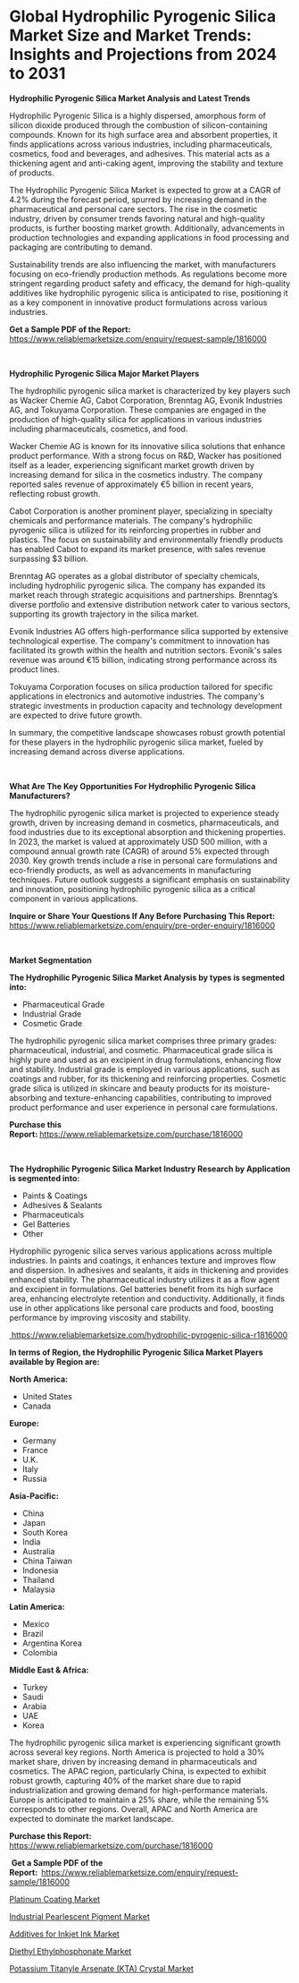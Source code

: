 <p><h1>Global Hydrophilic Pyrogenic Silica Market Size and Market Trends: Insights and Projections from 2024 to 2031</h1></p><p><strong>Hydrophilic Pyrogenic Silica Market Analysis and Latest Trends</strong></p>
<p><p>Hydrophilic Pyrogenic Silica is a highly dispersed, amorphous form of silicon dioxide produced through the combustion of silicon-containing compounds. Known for its high surface area and absorbent properties, it finds applications across various industries, including pharmaceuticals, cosmetics, food and beverages, and adhesives. This material acts as a thickening agent and anti-caking agent, improving the stability and texture of products.</p><p>The Hydrophilic Pyrogenic Silica Market is expected to grow at a CAGR of 4.2% during the forecast period, spurred by increasing demand in the pharmaceutical and personal care sectors. The rise in the cosmetic industry, driven by consumer trends favoring natural and high-quality products, is further boosting market growth. Additionally, advancements in production technologies and expanding applications in food processing and packaging are contributing to demand. </p><p>Sustainability trends are also influencing the market, with manufacturers focusing on eco-friendly production methods. As regulations become more stringent regarding product safety and efficacy, the demand for high-quality additives like hydrophilic pyrogenic silica is anticipated to rise, positioning it as a key component in innovative product formulations across various industries.</p></p>
<p><strong>Get a Sample PDF of the Report:&nbsp;</strong> <a href="https://www.reliablemarketsize.com/enquiry/request-sample/1816000?utm_campaign=1131&utm_medium=2&utm_source=Github&utm_content=ia&utm_term=11112024&utm_id=hydrophilic-pyrogenic-silica">https://www.reliablemarketsize.com/enquiry/request-sample/1816000</a></p>
<p>&nbsp;</p>
<p><strong>Hydrophilic Pyrogenic Silica Major Market Players</strong></p>
<p><p>The hydrophilic pyrogenic silica market is characterized by key players such as Wacker Chemie AG, Cabot Corporation, Brenntag AG, Evonik Industries AG, and Tokuyama Corporation. These companies are engaged in the production of high-quality silica for applications in various industries including pharmaceuticals, cosmetics, and food.</p><p>Wacker Chemie AG is known for its innovative silica solutions that enhance product performance. With a strong focus on R&D, Wacker has positioned itself as a leader, experiencing significant market growth driven by increasing demand for silica in the cosmetics industry. The company reported sales revenue of approximately €5 billion in recent years, reflecting robust growth.</p><p>Cabot Corporation is another prominent player, specializing in specialty chemicals and performance materials. The company's hydrophilic pyrogenic silica is utilized for its reinforcing properties in rubber and plastics. The focus on sustainability and environmentally friendly products has enabled Cabot to expand its market presence, with sales revenue surpassing $3 billion.</p><p>Brenntag AG operates as a global distributor of specialty chemicals, including hydrophilic pyrogenic silica. The company has expanded its market reach through strategic acquisitions and partnerships. Brenntag’s diverse portfolio and extensive distribution network cater to various sectors, supporting its growth trajectory in the silica market.</p><p>Evonik Industries AG offers high-performance silica supported by extensive technological expertise. The company's commitment to innovation has facilitated its growth within the health and nutrition sectors. Evonik's sales revenue was around €15 billion, indicating strong performance across its product lines.</p><p>Tokuyama Corporation focuses on silica production tailored for specific applications in electronics and automotive industries. The company's strategic investments in production capacity and technology development are expected to drive future growth.</p><p>In summary, the competitive landscape showcases robust growth potential for these players in the hydrophilic pyrogenic silica market, fueled by increasing demand across diverse applications.</p></p>
<p>&nbsp;</p>
<p><strong>What Are The Key Opportunities For Hydrophilic Pyrogenic Silica Manufacturers?</strong></p>
<p><p>The hydrophilic pyrogenic silica market is projected to experience steady growth, driven by increasing demand in cosmetics, pharmaceuticals, and food industries due to its exceptional absorption and thickening properties. In 2023, the market is valued at approximately USD 500 million, with a compound annual growth rate (CAGR) of around 5% expected through 2030. Key growth trends include a rise in personal care formulations and eco-friendly products, as well as advancements in manufacturing techniques. Future outlook suggests a significant emphasis on sustainability and innovation, positioning hydrophilic pyrogenic silica as a critical component in various applications.</p></p>
<p><strong>Inquire or Share Your Questions If Any Before Purchasing This Report:</strong> <a href="https://www.reliablemarketsize.com/enquiry/pre-order-enquiry/1816000?utm_campaign=1131&utm_medium=2&utm_source=Github&utm_content=ia&utm_term=11112024&utm_id=hydrophilic-pyrogenic-silica">https://www.reliablemarketsize.com/enquiry/pre-order-enquiry/1816000</a></p>
<p>&nbsp;</p>
<p><strong>Market Segmentation</strong></p>
<p><strong>The Hydrophilic Pyrogenic Silica Market Analysis by types is segmented into:</strong></p>
<p><ul><li>Pharmaceutical Grade</li><li>Industrial Grade</li><li>Cosmetic Grade</li></ul></p>
<p><p>The hydrophilic pyrogenic silica market comprises three primary grades: pharmaceutical, industrial, and cosmetic. Pharmaceutical grade silica is highly pure and used as an excipient in drug formulations, enhancing flow and stability. Industrial grade is employed in various applications, such as coatings and rubber, for its thickening and reinforcing properties. Cosmetic grade silica is utilized in skincare and beauty products for its moisture-absorbing and texture-enhancing capabilities, contributing to improved product performance and user experience in personal care formulations.</p></p>
<p><strong>Purchase this Report:&nbsp;</strong><a href="https://www.reliablemarketsize.com/purchase/1816000?utm_campaign=1131&utm_medium=2&utm_source=Github&utm_content=ia&utm_term=11112024&utm_id=hydrophilic-pyrogenic-silica">https://www.reliablemarketsize.com/purchase/1816000</a></p>
<p>&nbsp;</p>
<p><strong>The Hydrophilic Pyrogenic Silica Market Industry Research by Application is segmented into:</strong></p>
<p><ul><li>Paints & Coatings</li><li>Adhesives & Sealants</li><li>Pharmaceuticals</li><li>Gel Batteries</li><li>Other</li></ul></p>
<p><p>Hydrophilic pyrogenic silica serves various applications across multiple industries. In paints and coatings, it enhances texture and improves flow and dispersion. In adhesives and sealants, it aids in thickening and provides enhanced stability. The pharmaceutical industry utilizes it as a flow agent and excipient in formulations. Gel batteries benefit from its high surface area, enhancing electrolyte retention and conductivity. Additionally, it finds use in other applications like personal care products and food, boosting performance by improving viscosity and stability.</p></p>
<p><a href="https://www.reliablemarketsize.com/hydrophilic-pyrogenic-silica-r1816000?utm_campaign=1131&utm_medium=2&utm_source=Github&utm_content=ia&utm_term=11112024&utm_id=hydrophilic-pyrogenic-silica">&nbsp;https://www.reliablemarketsize.com/hydrophilic-pyrogenic-silica-r1816000</a></p>
<p><strong>In terms of Region, the Hydrophilic Pyrogenic Silica Market Players available by Region are:</strong></p>
<p>
    <p> <strong> North America: </strong>
        <ul>
            <li>United States</li>
            <li>Canada</li>
        </ul>
        </p> 
    <p> <strong> Europe: </strong>
        <ul>
            <li>Germany</li>
            <li>France</li>
            <li>U.K.</li>
            <li>Italy</li>
            <li>Russia</li>
        </ul>
        </p> 
    <p> <strong> Asia-Pacific: </strong>
        <ul>
            <li>China</li>
            <li>Japan</li>
            <li>South Korea</li>
            <li>India</li>
            <li>Australia</li>
            <li>China Taiwan</li>
            <li>Indonesia</li>
            <li>Thailand</li>
            <li>Malaysia</li>
        </ul>
        </p> 
    <p> <strong> Latin America: </strong>
        <ul>
            <li>Mexico</li>
            <li>Brazil</li>
            <li>Argentina Korea</li>
            <li>Colombia</li>
        </ul>
        </p> 
    <p> <strong> Middle East & Africa: </strong>
        <ul>
            <li>Turkey</li>
            <li>Saudi</li>
            <li>Arabia</li>
            <li>UAE</li>
            <li>Korea</li>
        </ul>
    </p>
    </p>
<p><p>The hydrophilic pyrogenic silica market is experiencing significant growth across several key regions. North America is projected to hold a 30% market share, driven by increasing demand in pharmaceuticals and cosmetics. The APAC region, particularly China, is expected to exhibit robust growth, capturing 40% of the market share due to rapid industrialization and growing demand for high-performance materials. Europe is anticipated to maintain a 25% share, while the remaining 5% corresponds to other regions. Overall, APAC and North America are expected to dominate the market landscape.</p></p>
<p><strong>Purchase this Report: </strong><a href="https://www.reliablemarketsize.com/purchase/1816000?utm_campaign=1131&utm_medium=2&utm_source=Github&utm_content=ia&utm_term=11112024&utm_id=hydrophilic-pyrogenic-silica">https://www.reliablemarketsize.com/purchase/1816000</a></p>
<p>&nbsp;<strong>Get a Sample PDF of the Report:&nbsp;&nbsp;</strong><a href="https://www.reliablemarketsize.com/enquiry/request-sample/1816000?utm_campaign=1131&utm_medium=2&utm_source=Github&utm_content=ia&utm_term=11112024&utm_id=hydrophilic-pyrogenic-silica">https://www.reliablemarketsize.com/enquiry/request-sample/1816000</a></p>
<p><strong></strong></p>
<p><p><a href="https://github.com/doyeme32g/Market-Research-Report-List-1/blob/main/platinum-coating-market.md?utm_campaign=1131&utm_medium=2&utm_source=Github&utm_content=ia&utm_term=11112024&utm_id=hydrophilic-pyrogenic-silica">Platinum Coating Market</a></p><p><a href="https://www.linkedin.com/pulse/deep-dive-industrial-pearlescent-pigment-market-itstrends-segmentation-x4ngc?utm_campaign=1131&utm_medium=2&utm_source=Github&utm_content=ia&utm_term=11112024&utm_id=hydrophilic-pyrogenic-silica">Industrial Pearlescent Pigment Market</a></p><p><a href="https://www.linkedin.com/pulse/additives-inkjet-ink-market-research-report-2024-2031-cavill-pvbmc?utm_campaign=1131&utm_medium=2&utm_source=Github&utm_content=ia&utm_term=11112024&utm_id=hydrophilic-pyrogenic-silica">Additives for Inkjet Ink Market</a></p><p><a href="https://github.com/kandidbn/Market-Research-Report-List-1/blob/main/diethyl-ethylphosphonate-market.md?utm_campaign=1131&utm_medium=2&utm_source=Github&utm_content=ia&utm_term=11112024&utm_id=hydrophilic-pyrogenic-silica">Diethyl Ethylphosphonate Market</a></p><p><a href="https://www.linkedin.com/pulse/pioneering-growth-analyzing-global-potassium-titanyle-arsenate-c89pc?utm_campaign=1131&utm_medium=2&utm_source=Github&utm_content=ia&utm_term=11112024&utm_id=hydrophilic-pyrogenic-silica">Potassium Titanyle Arsenate (KTA) Crystal Market</a></p></p>